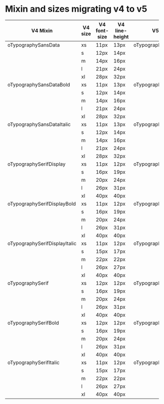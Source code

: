 # Mixin and sizes migrating v4 to v5

| V4 Mixin | V4 size | V4 font-size | V4 line-height | V5 mixin | V5 scale size | V5 font-size | V5 line-height |
|--------- |--------- |--------- |--------- |--------- |--------- |--------- |--------- |
| oTypographySansData | xs	 | 11px | 13px | oTypographySans | -2 | 12 | 12 |
|  | s	 | 12px | 14px |  | -2 | 12 | 12 |
|  | m	 | 14px | 16px |  | -1 | 14 | 16 |
|  | l	 | 21px | 24px |  | 2 | 20 | 24 |
|  | xl	 | 28px | 32px |  | 4 | 28 | 32 |
| oTypographySansDataBold | xs	 | 11px | 13px | oTypographySansBold | -2 | 12 | 12 |
|  | s	 | 12px | 14px |  | -2 | 12 | 12 |
|  | m	 | 14px | 16px |  | -1 | 14 | 16 |
|  | l	 | 21px | 24px |  | 2 | 20 | 24 |
|  | xl	 | 28px | 32px |  | 4 | 28 | 32 |
| oTypographySansDataItalic | xs	 | 11px | 13px | oTypographySansItalic | -2 | 12 | 12 |
|  | s	 | 12px | 14px |  | -2 | 12 | 12 |
|  | m	 | 14px | 16px |  | -1 | 14 | 16 |
|  | l	 | 21px | 24px |  | 2 | 20 | 24 |
|  | xl	 | 28px | 32px |  | 4 | 28 | 32 |
| oTypographySerifDisplay | xs	 | 11px | 12px | oTypographyDisplay | -2 | 12 | 12 |
|  | s	 | 16px | 19px |  | 0 | 16 | 24 |
|  | m	 | 20px | 24px |  | 2 | 20 | 24 |
|  | l	 | 26px | 31px |  | 3/4 | 24/28 | 28/32 |
|  | xl	 | 40px | 40px |  | 6 | 40 | 40 |
| oTypographySerifDisplayBold | xs	 | 11px | 12px | oTypographyDisplayBold | -2 | 12 | 12 |
|  | s	 | 16px | 19px |  | 0 | 16 | 24 |
|  | m	 | 20px | 24px |  | 2 | 20 | 24 |
|  | l	 | 26px | 31px |  | 3/4 | 24/28 | 28/32 |
|  | xl	 | 40px | 40px |  | 6 | 40 | 40 |
| oTypographySerifDisplayItalic | xs	 | 11px | 12px | oTypographyDisplayItalic | -2 | 12 | 12 |
|  | s	 | 15px | 17px |  | 0 | 16 | 24 |
|  | m	 | 22px | 22px |  | 2/3 | 20/24 | 24/28 |
|  | l	 | 26px | 27px |  | 3/4 | 24/28 | 28/32 |
|  | xl	 | 40px | 40px |  | 6 | 40 | 40 |
| oTypographySerif | xs	 | 12px | 12px | oTypographySerif | -2 | 12 | 12 |
|  | s	 | 16px | 19px |  | 0 | 16 | 24 |
|  | m	 | 20px | 24px |  | 2 | 20 | 24 |
|  | l	 | 26px | 31px |  | 3/4 | 24/28 | 28/32 |
|  | xl	 | 40px | 40px |  | 6 | 40 | 40 |
| oTypographySerifBold | xs	 | 12px | 12px | oTypographySerifBold | -2 | 12 | 12 |
|  | s	 | 16px | 19px |  | 0 | 16 | 24 |
|  | m	 | 20px | 24px |  | 2 | 20 | 24 |
|  | l	 | 26px | 31px |  | 3/4 | 24/28 | 28/32 |
|  | xl	 | 40px | 40px |  | 6 | 40 | 40 |
| oTypographySerifItalic | xs	 | 11px | 12px | oTypographySerifItalic | -2 | 12 | 12 |
|  | s	 | 15px | 17px |  | 0 | 16 | 24 |
|  | m	 | 22px | 22px |  | 2/3 | 20/24 | 24/28 |
|  | l	 | 26px | 27px |  | 3/4 | 24/28 | 28/32 |
|  | xl	 | 40px | 40px |  | 6 | 40 | 40 |
